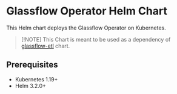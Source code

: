 # Glassflow Operator Helm Chart

This Helm chart deploys the Glassflow Operator on Kubernetes.

> [!NOTE] This Chart is meant to be used as a dependency of [glassflow-etl](https://github.com/glassflow/charts/tree/main/charts/glassflow-etl) chart.

## Prerequisites

- Kubernetes 1.19+
- Helm 3.2.0+
